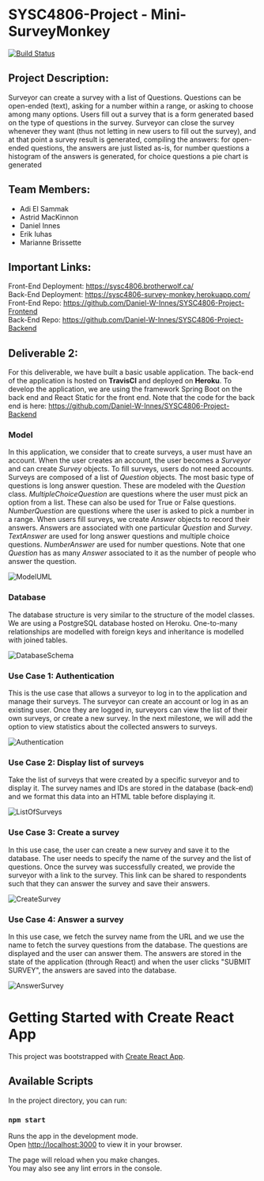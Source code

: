 # SYSC4806-Project - Mini-SurveyMonkey
[![Build Status](https://app.travis-ci.com/Daniel-W-Innes/SYSC4806-Project-Backend.svg?branch=master)](https://app.travis-ci.com/Daniel-W-Innes/SYSC4806-Project-Backend)

## Project Description:
Surveyor can create a survey with a list of Questions. Questions can be open-ended (text), asking for a number within a range, or asking to choose among many options. Users fill out a survey that is a form generated based on the type of questions in the survey. Surveyor can close the survey whenever they want (thus not letting in new users to fill out the survey), and at that point a survey result is generated, compiling the answers: for open-ended questions, the answers are just listed as-is, for number questions a histogram of the answers is generated, for choice questions a pie chart is generated

## Team Members:
- Adi El Sammak
- Astrid MacKinnon
- Daniel Innes
- Erik Iuhas
- Marianne Brissette

## Important Links:
Front-End Deployment: https://sysc4806.brotherwolf.ca/ <br/>
Back-End Deployment: https://sysc4806-survey-monkey.herokuapp.com/ <br/>
Front-End Repo: https://github.com/Daniel-W-Innes/SYSC4806-Project-Frontend <br/>
Back-End Repo: https://github.com/Daniel-W-Innes/SYSC4806-Project-Backend <br/>

## Deliverable 2:
For this deliverable, we have built a basic usable application. The back-end of the application is hosted on **TravisCI** and deployed on **Heroku**. To develop the application, we are using the framework Spring Boot on the back end and React Static for the front end. Note that the code for the back end is here: https://github.com/Daniel-W-Innes/SYSC4806-Project-Backend 

### Model
In this application, we consider that to create surveys, a user must have an account. When the user creates an account, the user becomes a *Surveyor* and can create *Survey* objects. To fill surveys, users do not need accounts. Surveys are composed of a list of *Question* objects. The most basic type of questions is long answer question. These are modeled with the *Question* class. *MultipleChoiceQuestion* are questions where the user must pick an option from a list. These can also be used for True or False questions. *NumberQuestion* are questions where the user is asked to pick a number in a range. When users fill surveys, we create *Answer* objects to record their answers. Answers are associated with one particular *Question* and *Survey*. *TextAnswer* are used for long answer questions and multiple choice questions. *NumberAnswer* are used for number questions. Note that one *Question* has as many *Answer* associated to it as the number of people who answer the question.

![ModelUML](/docs/Models.png)

### Database
The database structure is very similar to the structure of the model classes. We are using a PostgreSQL database hosted on Heroku. One-to-many relationships are modelled with foreign keys and inheritance is modelled with joined tables.

![DatabaseSchema](/docs/DatabaseSchema.PNG)


### Use Case 1: Authentication

This is the use case that allows a surveyor to log in to the application and manage their surveys. The surveyor can create an account or log in as an existing user. Once they are logged in, surveyors can view the list of their own surveys, or create a new survey. In the next milestone, we will add the option to view statistics about the collected answers to surveys.

![Authentication](/docs/Authentication.png)

### Use Case 2: Display list of surveys

Take the list of surveys that were created by a specific surveyor and to display it. The survey names and IDs are stored in the database (back-end) and we format this data into an HTML table before displaying it.

![ListOfSurveys](/docs/ListOfSurveys.png)

### Use Case 3: Create a survey

In this use case, the user can create a new survey and save it to the database. The user needs to specify the name of the survey and the list of questions. Once the survey was successfully created, we provide the surveyor with a link to the survey. This link can be shared to respondents such that they can answer the survey and save their answers.

![CreateSurvey](/docs/CreateSurvey.png)

### Use Case 4: Answer a survey

In this use case, we fetch the survey name from the URL and we use the name to fetch the survey questions from the database. The questions are displayed and the user can answer them. The answers are stored in the state of the application (through React) and when the user clicks "SUBMIT SURVEY", the answers are saved into the database.

![AnswerSurvey](/docs/AnswerSurvey.png)

# Getting Started with Create React App

This project was bootstrapped with [Create React App](https://github.com/facebook/create-react-app).

## Available Scripts

In the project directory, you can run:

### `npm start`

Runs the app in the development mode.\
Open [http://localhost:3000](http://localhost:3000) to view it in your browser.

The page will reload when you make changes.\
You may also see any lint errors in the console.
